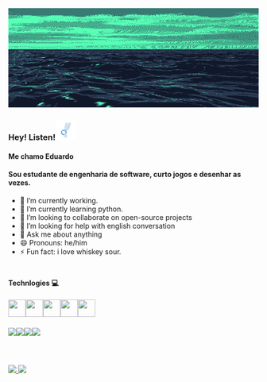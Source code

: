 
<img src="Assets/wave-pxart.gif" width="100%" height="200px">

### Hey! Listen!<img src="Assets/navi.gif" width="40px" height="40px">

#### Me chamo Eduardo
#### Sou estudante de engenharia de software, curto jogos e desenhar as vezes. 

- 🔭 I’m currently working.
- 🌱 I’m currently learning python.
- 👯 I’m looking to collaborate on open-source projects
- 🤔 I’m looking for help with english conversation
- 💬 Ask me about anything
- 😄 Pronouns: he/him
- ⚡ Fun fact: i love whiskey sour.
#

#### Technlogies 💻      
          

<img src="https://cdn.jsdelivr.net/gh/devicons/devicon@latest/icons/python/python-original.svg" width="35px" height="35px"/><img src="https://cdn.jsdelivr.net/gh/devicons/devicon@latest/icons/mysql/mysql-original.svg" width="35px" height="35px"/><img src="https://cdn.jsdelivr.net/gh/devicons/devicon/icons/java/java-original.svg" width="35px" height="35px" /><img src="https://cdn.jsdelivr.net/gh/devicons/devicon/icons/html5/html5-original.svg" width="35px" height="35px"/><img src="https://cdn.jsdelivr.net/gh/devicons/devicon/icons/css3/css3-original.svg" width="35px" height="35px"/>

####

<img src="https://cdn.jsdelivr.net/gh/devicons/devicon/icons/linux/linux-original.svg" width="35px" /><img src="https://cdn.jsdelivr.net/gh/devicons/devicon/icons/windows8/windows8-original.svg" width="35px" /><img src="https://cdn.jsdelivr.net/gh/devicons/devicon/icons/git/git-original.svg" width="35px" /><img src="https://cdn.jsdelivr.net/gh/devicons/devicon/icons/vscode/vscode-original.svg" width="35px"/>
          
          


          
          
          
          

#

<br>
<div>
<a href="https://github.com/eduabdala">

<img height="180em" src="https://github-readme-stats.vercel.app/api?username=eduabdala&show_icons=true&theme=tokyonight"/>

<img height= "180em" src="https://github-readme-stats.vercel.app/api/top-langs/?username=eduabdala&layout=compact&langs_count=7&theme=tokyonight"/>
</div>

                  
          

<!--
**eduabdala/eduabdala** is a ✨ _special_ ✨ repository because its `README.md` (this file) appears on your GitHub profile.

Here are some ideas to get you started:

- 🔭 I’m currently working on ...
- 🌱 I’m currently learning ...
- 👯 I’m looking to collaborate on ...
- 🤔 I’m looking for help with ...
- 💬 Ask me about ...
- 📫 How to reach me: ...
- 😄 Pronouns: ...
- ⚡ Fun fact: ...
-->

